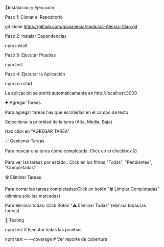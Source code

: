 🚀Instalación y Ejecución


Paso 1: Clonar el Repositorio

git clone https://github.com/gianalercia/modulo4-Alercia-Gian.git

Paso 2: Instalar Dependencias

npm install

Paso 3: Ejecutar Pruebas

npm test

Paso 4: Ejecutar la Aplicación

npm run start

La aplicación se abrirá automáticamente en http://localhost:3000

➕ Agregar Tareas

Para agregar tareas hay que escribirlas en el campo de texto

Selecciona la prioridad de la tarea (Alta, Media, Baja)

Haz click en "AGREGAR TAREA"


✅ Gestionar Tareas

Para marcar una tarea como completada: Click en el checkbox ☑️

Para ver las tareas por estado : Click en los filtros "Todas", "Pendientes", "Completadas"


🗑️ Eliminar Tareas

Para borrar las tareas completadas:Click en botón "🗑️ Limpiar Completadas" (elimina solo las marcadas)

Para eliminar todas: Click Botón "⚠️ Eliminar Todas" (elimina todas las tareas)


🧪 Testing

npm test               # Ejecutar todas las pruebas

npm test -- --coverage # Ver reporte de cobertura
